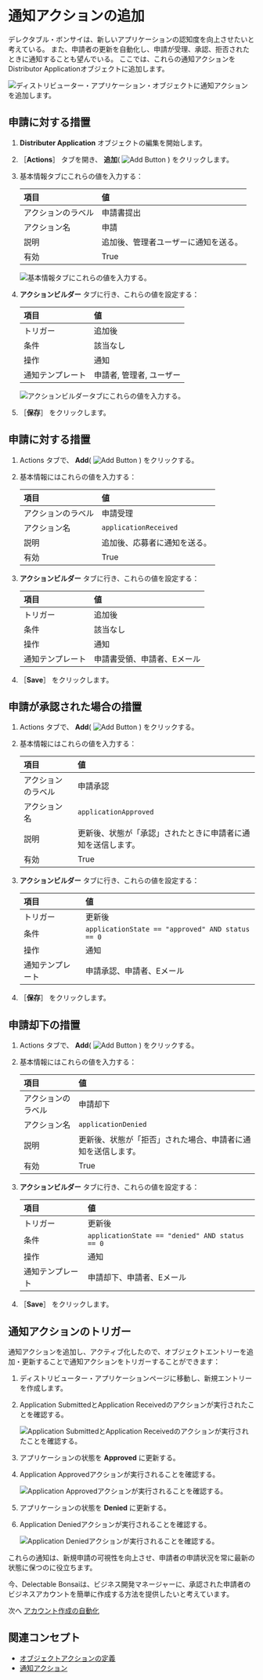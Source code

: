 # 通知アクションの追加

デレクタブル・ボンサイは、新しいアプリケーションの認知度を向上させたいと考えている。 また、申請者の更新を自動化し、申請が受理、承認、拒否されたときに通知することも望んでいる。 ここでは、これらの通知アクションをDistributor Applicationオブジェクトに追加します。

![ディストリビューター・アプリケーション・オブジェクトに通知アクションを追加します。](./adding-notification-actions/images/01.png)

## 申請に対する措置

1. **Distributer Application** オブジェクトの編集を開始します。

1. ［**Actions**］ タブを開き、 **追加**( ![Add Button](../../images/icon-add.png) ) をクリックします。

1. 基本情報タブにこれらの値を入力する：

   | 項目        | 値                  |
   |:--------- |:------------------ |
   | アクションのラベル | 申請書提出              |
   | アクション名    | 申請                 |
   | 説明        | 追加後、管理者ユーザーに通知を送る。 |
   | 有効        | True               |

   ![基本情報タブにこれらの値を入力する。](./adding-notification-actions/images/02.png)

1. **アクションビルダー** タブに行き、これらの値を設定する：

   | 項目       | 値              |
   |:-------- |:-------------- |
   | トリガー     | 追加後            |
   | 条件       | 該当なし           |
   | 操作       | 通知             |
   | 通知テンプレート | 申請者, 管理者, ユーザー |

   ![アクションビルダータブにこれらの値を入力する。](./adding-notification-actions/images/03.png)

1. ［**保存**］ をクリックします。

## 申請に対する措置

1. Actions タブで、 **Add**( ![Add Button](../../images/icon-add.png) ) をクリックする。

1. 基本情報にはこれらの値を入力する：

   | 項目        | 値                     |
   |:--------- |:--------------------- |
   | アクションのラベル | 申請受理                  |
   | アクション名    | `applicationReceived` |
   | 説明        | 追加後、応募者に通知を送る。        |
   | 有効        | True                  |

1. **アクションビルダー** タブに行き、これらの値を設定する：

   | 項目       | 値              |
   |:-------- |:-------------- |
   | トリガー     | 追加後            |
   | 条件       | 該当なし           |
   | 操作       | 通知             |
   | 通知テンプレート | 申請書受領、申請者、Eメール |

1. ［**Save**］ をクリックします。

## 申請が承認された場合の措置

1. Actions タブで、 **Add**( ![Add Button](../../images/icon-add.png) ) をクリックする。

1. 基本情報にはこれらの値を入力する：

   | 項目        | 値                              |
   |:--------- |:------------------------------ |
   | アクションのラベル | 申請承認                           |
   | アクション名    | `applicationApproved`          |
   | 説明        | 更新後、状態が「承認」されたときに申請者に通知を送信します。 |
   | 有効        | True                           |

1. **アクションビルダー** タブに行き、これらの値を設定する：

   | 項目       | 値                                                |
   |:-------- |:------------------------------------------------ |
   | トリガー     | 更新後                                              |
   | 条件       | `applicationState == "approved" AND status == 0` |
   | 操作       | 通知                                               |
   | 通知テンプレート | 申請承認、申請者、Eメール                                    |

1. ［**保存**］ をクリックします。

## 申請却下の措置

1. Actions タブで、 **Add**( ![Add Button](../../images/icon-add.png) ) をクリックする。

1. 基本情報にはこれらの値を入力する：

   | 項目        | 値                              |
   |:--------- |:------------------------------ |
   | アクションのラベル | 申請却下                           |
   | アクション名    | `applicationDenied`            |
   | 説明        | 更新後、状態が「拒否」された場合、申請者に通知を送信します。 |
   | 有効        | True                           |

1. **アクションビルダー** タブに行き、これらの値を設定する：

   | 項目       | 値                                              |
   |:-------- |:---------------------------------------------- |
   | トリガー     | 更新後                                            |
   | 条件       | `applicationState == "denied" AND status == 0` |
   | 操作       | 通知                                             |
   | 通知テンプレート | 申請却下、申請者、Eメール                                  |

1. ［**Save**］ をクリックします。

## 通知アクションのトリガー

通知アクションを追加し、アクティブ化したので、オブジェクトエントリーを追加・更新することで通知アクションをトリガーすることができます：

1. ディストリビューター・アプリケーションページに移動し、新規エントリーを作成します。

1. Application SubmittedとApplication Receivedのアクションが実行されたことを確認する。

   ![Application SubmittedとApplication Receivedのアクションが実行されたことを確認する。](./adding-notification-actions/images/04.png)

1. アプリケーションの状態を **Approved** に更新する。

1. Application Approvedアクションが実行されることを確認する。

   ![Application Approvedアクションが実行されることを確認する。](./adding-notification-actions/images/05.png)

1. アプリケーションの状態を **Denied** に更新する。

1. Application Deniedアクションが実行されることを確認する。

   ![Application Deniedアクションが実行されることを確認する。](./adding-notification-actions/images/06.png)

これらの通知は、新規申請の可視性を向上させ、申請者の申請状況を常に最新の状態に保つのに役立ちます。

今、Delectable Bonsaiは、ビジネス開発マネージャーに、承認された申請者のビジネスアカウントを簡単に作成する方法を提供したいと考えています。

次へ [アカウント作成の自動化](./automating-account-creation.md)

## 関連コンセプト

* [オブジェクトアクションの定義](https://learn.liferay.com/w/dxp/building-applications/objects/creating-and-managing-objects/actions/defining-object-actions)
* [通知アクション](https://learn.liferay.com/w/dxp/building-applications/objects/creating-and-managing-objects/actions/understanding-action-types#notification)
